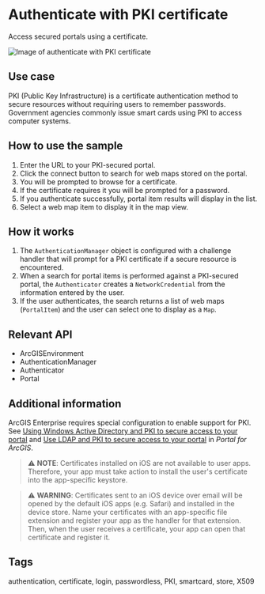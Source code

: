 # Authenticate with PKI certificate

Access secured portals using a certificate.

![Image of authenticate with PKI certificate](AuthenticateWithPkiCertificate.jpg)

## Use case

PKI (Public Key Infrastructure) is a certificate authentication method to secure resources without requiring users to remember passwords. Government agencies commonly issue smart cards using PKI to access computer systems.

## How to use the sample

1. Enter the URL to your PKI-secured portal.
2. Click the connect button to search for web maps stored on the portal.
3. You will be prompted to browse for a certificate.
4. If the certificate requires it you will be prompted for a password.
5. If you authenticate successfully, portal item results will display in the list.
6. Select a web map item to display it in the map view.

## How it works

1. The `AuthenticationManager` object is configured with a challenge handler that will prompt for a PKI certificate if a secure resource is encountered.
2. When a search for portal items is performed against a PKI-secured portal, the `Authenticator` creates a `NetworkCredential` from the information entered by the user.
3. If the user authenticates, the search returns a list of web maps (`PortalItem`) and the user can select one to display as a `Map`.
 
## Relevant API

* ArcGISEnvironment
* AuthenticationManager
* Authenticator
* Portal

## Additional information

ArcGIS Enterprise requires special configuration to enable support for PKI. See [Using Windows Active Directory and PKI to secure access to your portal](https://enterprise.arcgis.com/en/portal/latest/administer/windows/using-windows-active-directory-and-pki-to-secure-access-to-your-portal.htm) and [Use LDAP and PKI to secure access to your portal](https://enterprise.arcgis.com/en/portal/latest/administer/windows/use-ldap-and-pki-to-secure-access-to-your-portal.htm) in *Portal for ArcGIS*.

> ⚠ **NOTE**: Certificates installed on iOS are not available to user apps. Therefore, your app must take action to install the user's certificate into the app-specific keystore.

> ⚠ **WARNING**: Certificates sent to an iOS device over email will be opened by the default iOS apps (e.g. Safari) and installed in the device store. Name your certificates with an app-specific file extension and register your app as the handler for that extension. Then, when the user receives a certificate, your app can open that certificate and register it.

## Tags

authentication, certificate, login, passwordless, PKI, smartcard, store, X509
